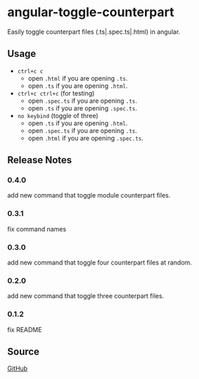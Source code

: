 # angular-toggle-counterpart

Easily toggle counterpart files (.ts|.spec.ts|.html) in angular.

## Usage

- `ctrl+c c`
  - open `.html` if you are opening `.ts`.
  - open `.ts` if you are opening `.html`.
- `ctrl+c ctrl+c` (for testing)
  - open `.spec.ts` if you are opening `.ts`.
  - open `.ts` if you are opening `.spec.ts`.
- `no keybind` (toggle of three)
  - open `.ts` if you are opening `.html`.
  - open `.spec.ts` if you are opening `.ts`.
  - open `.html` if you are opening `.spec.ts`.

## Release Notes

### 0.4.0

add new command that toggle module counterpart files.

### 0.3.1

fix command names

### 0.3.0

add new command that toggle four counterpart files at random.

### 0.2.0

add new command that toggle three counterpart files.

### 0.1.2

fix README

## Source

[GitHub](https://github.com/yanutetsu/angular-toggle-counterpart.git)